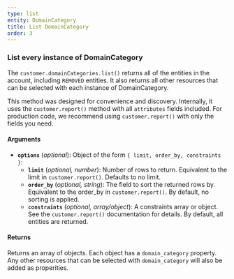 ```yaml
---
type: list
entity: DomainCategory
title: List DomainCategory
order: 3
---
```


### List every instance of DomainCategory

The `customer.domainCategories.list()` returns all of the entities in the account, including `REMOVED` entities. It also returns all other resources that can be selected with each instance of DomainCategory.

This method was designed for convenience and discovery. Internally, it uses the `customer.report()` method with all `attributes` fields included. For production code, we recommend using `customer.report()` with only the fields you need.

#### Arguments

- **`options`** (_optional_): Object of the form `{ limit, order_by, constraints }`:
  - **`limit`** (_optional, number_): Number of rows to return. Equivalent to the limit in `customer.report()`. Defaults to no limit.
  - **`order_by`** (_optional, string_): The field to sort the returned rows by. Equivalent to the order_by in `customer.report()`. By default, no sorting is applied.
  - **`constraints`** (_optional, array/object_): A constraints array or object. See the `customer.report()` documentation for details. By default, all entities are returned.

#### Returns

Returns an array of objects.
Each object has a `domain_category` property. Any other resources that can be selected with `domain_category` will also be added as properities.
